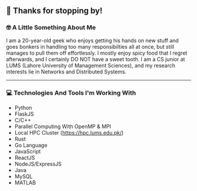 👋 Thanks for stopping by!
--

### 🤓 A Little Something About Me

I am a 20-year-old geek who enjoys getting his hands on new stuff and goes bonkers in handling too many responsibilties all at once, but still manages to pull them off effortlessly. I mostly enjoy spicy food that I regret afterwards, and I certainly DO NOT have a sweet tooth.
I am a CS junior at LUMS (Lahore University of Management Sciences), and my research interests lie in Networks and Distributed Systems. 

___

### 💻 Technologies And Tools I'm Working With
* Python
* FlaskJS
* C/C++
* Parallel Computing With OpenMP & MPI
* Local HPC Cluster (https://hpc.lums.edu.pk/)
* Rust
* Go Language
* JavaScript
* ReactJS
* NodeJS/ExpressJS
* Java
* MySQL
* MATLAB

